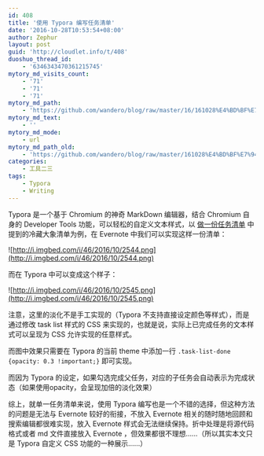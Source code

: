 ```yaml
---
id: 408
title: '使用 Typora 编写任务清单'
date: '2016-10-28T10:53:54+08:00'
author: Zephur
layout: post
guid: 'http://cloudlet.info/t/408'
duoshuo_thread_id:
    - '6346343470361215745'
mytory_md_visits_count:
    - '71'
    - '71'
    - '71'
mytory_md_path:
    - 'https://github.com/wandero/blog/raw/master/16/161028%E4%BD%BF%E7%94%A8%20Typora%20%E7%BC%96%E5%86%99%E4%BB%BB%E5%8A%A1%E6%B8%85%E5%8D%95.md'
mytory_md_text:
    - ''
mytory_md_mode:
    - url
mytory_md_path_old:
    - 'https://github.com/wandero/blog/raw/master/161028%E4%BD%BF%E7%94%A8%20Typora%20%E7%BC%96%E5%86%99%E4%BB%BB%E5%8A%A1%E6%B8%85%E5%8D%95.md'
categories:
    - 工具二三
tags:
    - Typora
    - Writing
---
```


Typora 是一个基于 Chromium 的神奇 MarkDown 编辑器，结合 Chromium 自身的 Developer Tools 功能，可以轻松的自定义文本样式，以 [做一份任务清单](http://cloudlet.info/t/406) 中提到的冷藏大象清单为例，在 Evernote 中我们可以实现这样一份清单：

<!-- more -->

![http://i.imgbed.com/i/46/2016/10/2544.png](http://i.imgbed.com/i/46/2016/10/2544.png)

而在 Typora 中可以变成这个样子：

![http://i.imgbed.com/i/46/2016/10/2545.png](http://i.imgbed.com/i/46/2016/10/2545.png)

注意，这里的淡化不是手工实现的（Typora 不支持直接设定颜色等样式），而是通过修改 task list 样式的 CSS 来实现的，也就是说，实际上已完成任务的文本样式可以呈现为 CSS 允许实现的任意样式。

而图中效果只需要在 Typora 的当前 theme 中添加一行 `.task-list-done {opacity: 0.3 !important;}` 即可实现。

而因为 Typora 的设定，如果勾选完成父任务，对应的子任务会自动表示为完成状态（如果使用opacity，会呈现加倍的淡化效果）

综上，就单一任务清单来说，使用 Typora 编写也是一个不错的选择，但这种方法的问题是无法与 Evernote 较好的衔接，不放入 Evernote 相关的随时随地回顾和搜索编辑都很难实现，放入 Evernote 样式会无法继续保持。折中处理是将源代码格式或者 md 文件直接放入 Evernote ，但效果都很不理想……（所以其实本文只是 Typora 自定义 CSS 功能的一种展示……）